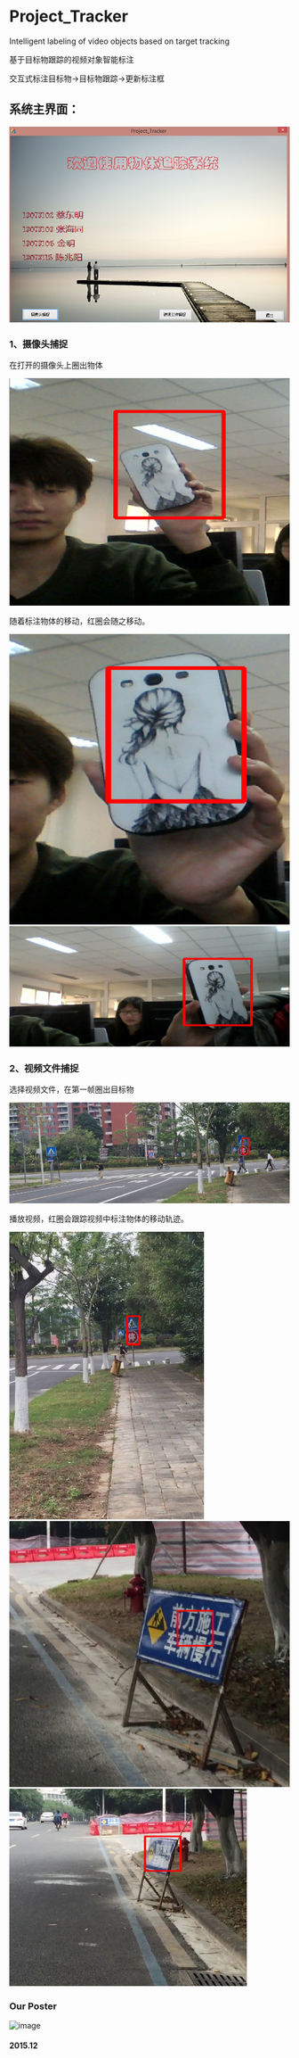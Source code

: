 # Project_Tracker
Intelligent labeling of video objects based on target tracking

基于目标物跟踪的视频对象智能标注

交互式标注目标物->目标物跟踪->更新标注框

## 系统主界面：
![image](https://github.com/Haitons/Project_Tracker/raw/master/img-folder/a.png)
### 1、摄像头捕捉

在打开的摄像头上圈出物体

![image](https://github.com/Haitons/Project_Tracker/raw/master/img-folder/b.png)

随着标注物体的移动，红圈会随之移动。

![image](https://github.com/Haitons/Project_Tracker/raw/master/img-folder/c.png)
![image](https://github.com/Haitons/Project_Tracker/raw/master/img-folder/d.png)
### 2、视频文件捕捉
选择视频文件，在第一帧圈出目标物

![image](https://github.com/Haitons/Project_Tracker/raw/master/img-folder/e.png)

播放视频，红圈会跟踪视频中标注物体的移动轨迹。

![image](https://github.com/Haitons/Project_Tracker/raw/master/img-folder/f.png)
![image](https://github.com/Haitons/Project_Tracker/raw/master/img-folder/g.png)
![image](https://github.com/Haitons/Project_Tracker/raw/master/img-folder/h.png)

### Our Poster
![image](https://github.com/Haitons/Project_Tracker/raw/master/img-folder/poster.png)


#### 2015.12
